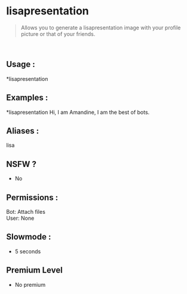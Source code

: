 # lisapresentation

> Allows you to generate a lisapresentation image with your profile picture or that of your friends.

<br>

## Usage :

*lisapresentation <your message>

## Examples :

*lisapresentation Hi, I am Amandine, I am the best of bots.

## Aliases :

lisa

## NSFW ?

- No

## Permissions :

Bot: Attach files
<br>
User: None

## Slowmode :

- 5 seconds

## Premium Level

- No premium